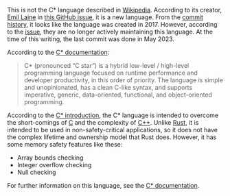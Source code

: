 This is not the C* language described in [Wikipedia][1]. According to its
creator, [Emil Laine][2] in [this GitHub issue][3], it is a new language.
From the [commit history][4], it looks like the language was created in 2017.
However, according to the [issue][3], they are no longer actively maintaining
this language. At the time of this writing, the last commit was done in May
2023.

According to the [C* documentation][5]:

> C* (pronounced “C star”) is a hybrid low-level / high-level programming language
  focused on runtime performance and developer productivity, in this order of priority.
  The language is simple and unopinionated, has a clean C-like syntax, and supports
  imperative, generic, data-oriented, functional, and object-oriented programming.

According to the [C* introduction][6], the C* language is intended to overcome the
short-comings of [C][7] and the complexity of [C++][8]. Unlike [Rust][9], it is intended
to be used in non-safety-critical applications, so it does not have the complex
lifetime and ownership model that Rust does. However, it has some memory safety
features like these:

- Array bounds checking
- Integer overflow checking
- Null checking

For further information on this language, see the [C* documentation][5].

[1]: https://en.wikipedia.org/wiki/C*
[2]: https://github.com/emlai
[3]: https://github.com/cx-language/cx/issues/77
[4]: https://github.com/cx-language/cx/commits/main
[5]: https://cx-language.github.io/
[6]: https://cx-language.github.io/introduction
[7]: https://en.wikipedia.org/wiki/C_(programming_language)
[8]: https://en.wikipedia.org/wiki/C%2B%2B
[9]: https://en.wikipedia.org/wiki/Rust_(programming_language)

